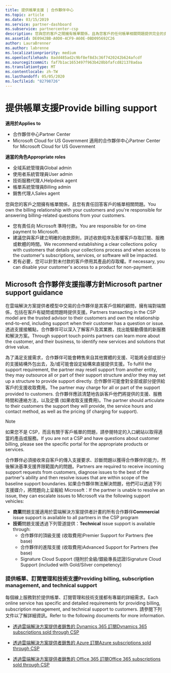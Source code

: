 ```yaml
---
title: 提供帳單支援 | 合作夥伴中心
ms.topic: article
ms.date: 03/15/2019
ms.service: partner-dashboard
ms.subservice: partnercenter-csp
description: 您與您的客戶之間擁有帳單關係，且為您客戶的任何帳單相關問題提供完全的支援。
ms.assetid: DE0942BB-A0D0-4CF9-A60E-0BD095692C26
author: LauraBrenner
ms.author: labrenne
ms.localizationpriority: medium
ms.openlocfilehash: 8add485ad2c9bf8ef8d3c36f7420242b624afcdf
ms.sourcegitcommit: faf7b1ac1653497f963b428bbfafcd821378adaa
ms.translationtype: MT
ms.contentlocale: zh-TW
ms.lasthandoff: 05/05/2020
ms.locfileid: "82798726"
---
```

# <a name="provide-billing-support"></a><span data-ttu-id="86508-103">提供帳單支援</span><span class="sxs-lookup"><span data-stu-id="86508-103">Provide billing support</span></span>

<span data-ttu-id="86508-104">**適用於**</span><span class="sxs-lookup"><span data-stu-id="86508-104">**Applies to**</span></span>

-  <span data-ttu-id="86508-105">合作夥伴中心</span><span class="sxs-lookup"><span data-stu-id="86508-105">Partner Center</span></span>
-  <span data-ttu-id="86508-106">Microsoft Cloud for US Government 適用的合作夥伴中心</span><span class="sxs-lookup"><span data-stu-id="86508-106">Partner Center for Microsoft Cloud for US Government</span></span>

<span data-ttu-id="86508-107">**適當的角色**</span><span class="sxs-lookup"><span data-stu-id="86508-107">**Appropriate roles**</span></span>
-   <span data-ttu-id="86508-108">全域系統管理員</span><span class="sxs-lookup"><span data-stu-id="86508-108">Global admin</span></span>
-   <span data-ttu-id="86508-109">使用者系統管理員</span><span class="sxs-lookup"><span data-stu-id="86508-109">User admin</span></span>
-   <span data-ttu-id="86508-110">技術服務代理人</span><span class="sxs-lookup"><span data-stu-id="86508-110">Helpdesk agent</span></span>
-   <span data-ttu-id="86508-111">帳單系統管理員</span><span class="sxs-lookup"><span data-stu-id="86508-111">Billing admin</span></span>
-   <span data-ttu-id="86508-112">銷售代理人</span><span class="sxs-lookup"><span data-stu-id="86508-112">Sales agent</span></span>

<span data-ttu-id="86508-113">您與您的客戶之間擁有帳單關係，且您有責任回答客戶的帳單相關問題。</span><span class="sxs-lookup"><span data-stu-id="86508-113">You own the billing relationship with your customers and you're responsible for answering billing-related questions from your customers.</span></span>

-   <span data-ttu-id="86508-114">您有責任向 Microsoft 準時付款。</span><span class="sxs-lookup"><span data-stu-id="86508-114">You are responsible for on-time payment to Microsoft.</span></span>
-   <span data-ttu-id="86508-115">建議您與客戶建立明確的收款原則，詳述收款程序及影響客戶存取訂閱、服務或軟體的時間。</span><span class="sxs-lookup"><span data-stu-id="86508-115">We recommend establishing a clear collections policy with customers that details your collections process and when access to the customer's subscriptions, services, or software will be impacted.</span></span>
-   <span data-ttu-id="86508-116">若有必要，您可以針對未付款的客戶停用其產品的存取權。</span><span class="sxs-lookup"><span data-stu-id="86508-116">If necessary, you can disable your customer's access to a product for non-payment.</span></span>

## <a name="microsoft-partner-support-guidance"></a><span data-ttu-id="86508-117">Microsoft 合作夥伴支援指導方針</span><span class="sxs-lookup"><span data-stu-id="86508-117">Microsoft partner support guidance</span></span>

<span data-ttu-id="86508-118">在雲端解決方案提供者模型中交易的合作夥伴是其客戶信賴的顧問，擁有端對端關係，包括在客戶有疑問或問題時提供支援。</span><span class="sxs-lookup"><span data-stu-id="86508-118">Partners transacting in the CSP model are the trusted advisor to their customers and own the relationship end-to-end, including support when their customer has a question or issue.</span></span> <span data-ttu-id="86508-119">透過支援接觸點，合作夥伴可以深入了解客戶及其業務，找出能驅動價值的新服務和解決方案。</span><span class="sxs-lookup"><span data-stu-id="86508-119">Through support touch points partners can learn more about the customer, and their business, to identify new services and solutions that drive value.</span></span>

<span data-ttu-id="86508-120">為了滿足支援需求，合作夥伴可能會轉售來自其他實體的支援、可能將全部或部分的支援結構外包出去，及/或可能會設定結構來直接提供支援。</span><span class="sxs-lookup"><span data-stu-id="86508-120">To fulfill the support requirement, the partner may resell support from another entity, they may outsource all or part of their support structure and/or they may set up a structure to provide support directly.</span></span>  <span data-ttu-id="86508-121">合作夥伴可能會對全部或部分提供給客戶的支援收取費用。</span><span class="sxs-lookup"><span data-stu-id="86508-121">The partner may charge for all or part of the support provided to customers.</span></span> <span data-ttu-id="86508-122">合作夥伴應該清楚地告訴客戶他們將提供的支援、服務時間和連絡方法，以及定價 (如果收取支援費用)。</span><span class="sxs-lookup"><span data-stu-id="86508-122">The partner should articulate to their customers the support they will provide, the service hours and contact method, as well as the pricing (if charging for support).</span></span> 

>[!Note]
><span data-ttu-id="86508-123">如果您不是 CSP，而且有關于客戶帳單的問題，請參閱特定的入口網站以取得適當的產品或服務。</span><span class="sxs-lookup"><span data-stu-id="86508-123">If you are not a CSP and have questions about customer billing, please see the specific portal for the appropriate products or services.</span></span>

<span data-ttu-id="86508-124">合作夥伴必須接收來自客戶的傳入支援要求、診斷問題以獲得合作夥伴的能力，然後解決基準支援界限範圍內的問題。</span><span class="sxs-lookup"><span data-stu-id="86508-124">Partners are required to receive incoming support requests from customers, diagnose issues to the best of the partner's ability and then resolve issues that are within scope of the baseline support boundaries.</span></span> <span data-ttu-id="86508-125">如果合作夥伴無法解決問題，他們可以透過下列支援媒介，將問題向上呈報給 Microsoft：</span><span class="sxs-lookup"><span data-stu-id="86508-125">If the partner is unable to resolve an issue, they can escalate issues to Microsoft via the following support vehicles:</span></span>

- <span data-ttu-id="86508-126">**商業**問題支援適用於雲端解決方案提供者計畫的所有合作夥伴</span><span class="sxs-lookup"><span data-stu-id="86508-126">**Commercial** issue support is available to all partners in the CSP program</span></span>
-   <span data-ttu-id="86508-127">**技術**問題支援透過下列管道提供：</span><span class="sxs-lookup"><span data-stu-id="86508-127">**Technical** issue support is available through:</span></span>
    -   <span data-ttu-id="86508-128">合作夥伴的頂級支援 (收取費用)</span><span class="sxs-lookup"><span data-stu-id="86508-128">Premier Support for Partners (fee base)</span></span>
    -   <span data-ttu-id="86508-129">合作夥伴的進階支援 (收取費用)</span><span class="sxs-lookup"><span data-stu-id="86508-129">Advanced Support for Partners (fee base)</span></span>
    -   <span data-ttu-id="86508-130">Signature Cloud Support (隨附於金級/銀級專長認證)</span><span class="sxs-lookup"><span data-stu-id="86508-130">Signature Cloud Support (included with Gold/Silver competency)</span></span>

### <a name="providing-billing-subscription-management-and-technical-support"></a><span data-ttu-id="86508-131">提供帳單、訂閱管理和技術支援</span><span class="sxs-lookup"><span data-stu-id="86508-131">Providing billing, subscription management, and technical support</span></span> 

<span data-ttu-id="86508-132">每個線上服務對於提供帳單、訂閱管理和技術支援都有專屬的詳細需求。</span><span class="sxs-lookup"><span data-stu-id="86508-132">Each online service has specific and detailed requirements for providing billing, subscription management, and technical support to customers.</span></span> <span data-ttu-id="86508-133">請參閱下列文件以了解詳細資訊。</span><span class="sxs-lookup"><span data-stu-id="86508-133">Refer to the following documents for more information.</span></span>

-   [<span data-ttu-id="86508-134">透過雲端解決方案提供者銷售的 Dynamics 365 訂閱</span><span class="sxs-lookup"><span data-stu-id="86508-134">Dynamics 365 subscriptions sold through CSP</span></span>](https://www.microsoftpartnercommunity.com/t5/CSP/Microsoft-Partner-Support-Guidance/m-p/5262#M30)

-   [<span data-ttu-id="86508-135">透過雲端解決方案提供者銷售的 Azure 訂閱</span><span class="sxs-lookup"><span data-stu-id="86508-135">Azure subscriptions sold through CSP</span></span>](https://www.microsoftpartnercommunity.com/t5/CSP/Microsoft-Partner-Support-Guidance/m-p/5263#M31)

-   [<span data-ttu-id="86508-136">透過雲端解決方案提供者銷售的 Office 365 訂閱</span><span class="sxs-lookup"><span data-stu-id="86508-136">Office 365 subscriptions sold through CSP</span></span>](https://www.microsoftpartnercommunity.com/t5/CSP/Microsoft-Partner-Support-Guidance/m-p/5264#M32)
 

